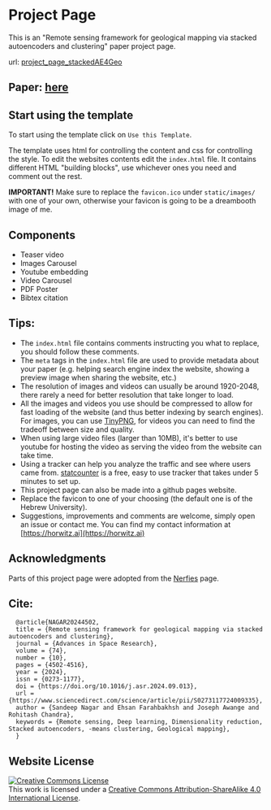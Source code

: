 #  Project Page
This is an "Remote sensing framework for geological mapping via stacked autoencoders and clustering" paper project page.

url: [project_page_stackedAE4Geo](https://naagar.github.io/project_page_stackedAE4Geo/)

## Paper: [here](https://www.sciencedirect.com/science/article/pii/S0273117724009335)

## Start using the template
To start using the template click on `Use this Template`.

The template uses html for controlling the content and css for controlling the style. 
To edit the websites contents edit the `index.html` file. It contains different HTML "building blocks", use whichever ones you need and comment out the rest.  

**IMPORTANT!** Make sure to replace the `favicon.ico` under `static/images/` with one of your own, otherwise your favicon is going to be a dreambooth image of me.

## Components
- Teaser video
- Images Carousel
- Youtube embedding
- Video Carousel
- PDF Poster
- Bibtex citation

## Tips:
- The `index.html` file contains comments instructing you what to replace, you should follow these comments.
- The `meta` tags in the `index.html` file are used to provide metadata about your paper 
(e.g. helping search engine index the website, showing a preview image when sharing the website, etc.)
- The resolution of images and videos can usually be around 1920-2048, there rarely a need for better resolution that take longer to load. 
- All the images and videos you use should be compressed to allow for fast loading of the website (and thus better indexing by search engines). For images, you can use [TinyPNG](https://tinypng.com), for videos you can need to find the tradeoff between size and quality.
- When using large video files (larger than 10MB), it's better to use youtube for hosting the video as serving the video from the website can take time.
- Using a tracker can help you analyze the traffic and see where users came from. [statcounter](https://statcounter.com) is a free, easy to use tracker that takes under 5 minutes to set up. 
- This project page can also be made into a github pages website.
- Replace the favicon to one of your choosing (the default one is of the Hebrew University). 
- Suggestions, improvements and comments are welcome, simply open an issue or contact me. You can find my contact information at [https://horwitz.ai](https://horwitz.ai)

## Acknowledgments
Parts of this project page were adopted from the [Nerfies](https://nerfies.github.io/) page.

## Cite:
      @article{NAGAR20244502,
      title = {Remote sensing framework for geological mapping via stacked autoencoders and clustering},
      journal = {Advances in Space Research},
      volume = {74},
      number = {10},
      pages = {4502-4516},
      year = {2024},
      issn = {0273-1177},
      doi = {https://doi.org/10.1016/j.asr.2024.09.013},
      url = {https://www.sciencedirect.com/science/article/pii/S0273117724009335},
      author = {Sandeep Nagar and Ehsan Farahbakhsh and Joseph Awange and Rohitash Chandra},
      keywords = {Remote sensing, Deep learning, Dimensionality reduction, Stacked autoencoders, -means clustering, Geological mapping},
      }

## Website License
<a rel="license" href="http://creativecommons.org/licenses/by-sa/4.0/"><img alt="Creative Commons License" style="border-width:0" src="https://i.creativecommons.org/l/by-sa/4.0/88x31.png" /></a><br />This work is licensed under a <a rel="license" href="http://creativecommons.org/licenses/by-sa/4.0/">Creative Commons Attribution-ShareAlike 4.0 International License</a>.
